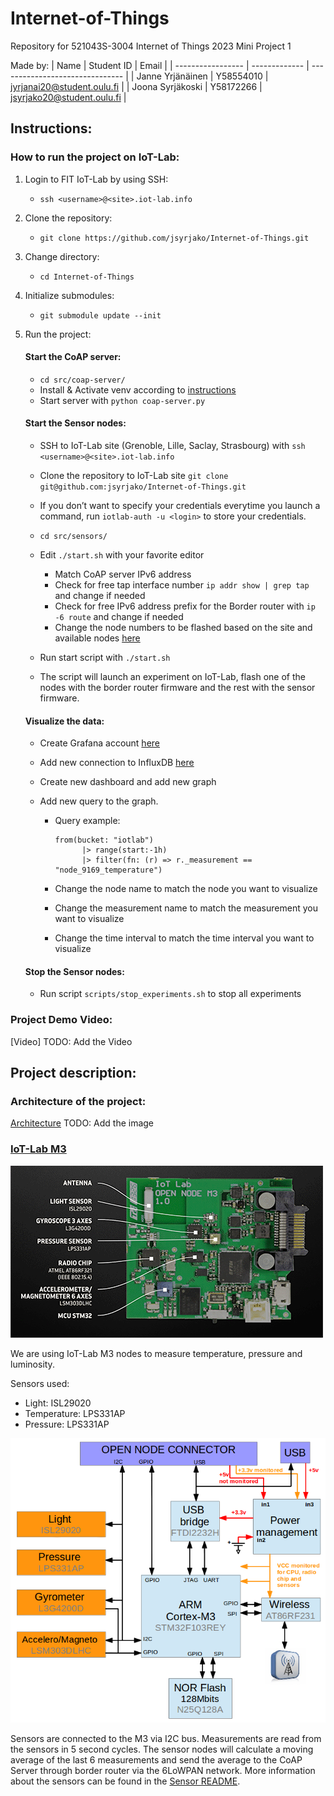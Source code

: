 # Internet-of-Things

Repository for 521043S-3004 Internet of Things 2023 Mini Project 1

Made by:
| Name | Student ID | Email |
| ----------------- | ------------- | ------------------------------- |
| Janne Yrjänäinen | Y58554010 | jyrjanai20@student.oulu.fi |
| Joona Syrjäkoski | Y58172266 | jsyrjako20@student.oulu.fi |

## Instructions:

### How to run the project on IoT-Lab:

1.  Login to FIT IoT-Lab by using SSH:

    - `ssh <username>@<site>.iot-lab.info`

2.  Clone the repository:

    - `git clone https://github.com/jsyrjako/Internet-of-Things.git`

3.  Change directory:

    - `cd Internet-of-Things`

4.  Initialize submodules:

    - `git submodule update --init`

5.  Run the project:

    #### Start the CoAP server:

    - `cd src/coap-server/`
    - Install & Activate venv according to [instructions](src/coap-server/README.md)
    - Start server with `python coap-server.py`

    #### Start the Sensor nodes:

    - SSH to IoT-Lab site (Grenoble, Lille, Saclay, Strasbourg) with `ssh <username>@<site>.iot-lab.info`
    - Clone the repository to IoT-Lab site `git clone git@github.com:jsyrjako/Internet-of-Things.git`
    - If you don’t want to specify your credentials everytime you launch a command, run `iotlab-auth -u <login>` to store your credentials.
    - `cd src/sensors/`
    - Edit `./start.sh` with your favorite editor

      - Match CoAP server IPv6 address
      - Check for free tap interface number `ip addr show | grep tap` and change if needed
      - Check for free IPv6 address prefix for the Border router with `ip -6 route` and change if needed
      - Change the node numbers to be flashed based on the site and available nodes [here](https://iot-lab.github.io/docs/deployment/grenoble/)

    - Run start script with `./start.sh`
    - The script will launch an experiment on IoT-Lab, flash one of the nodes with the border router firmware and the rest with the sensor firmware.

    #### Visualize the data:

    - Create Grafana account [here](https://grafana.com/)
    - Add new connection to InfluxDB [here](https://docs.influxdata.com/influxdb/cloud/tools/grafana/)
    - Create new dashboard and add new graph
    - Add new query to the graph.

      - Query example:

            from(bucket: "iotlab")
                  |> range(start:-1h)
                  |> filter(fn: (r) => r._measurement == "node_9169_temperature")

      - Change the node name to match the node you want to visualize
      - Change the measurement name to match the measurement you want to visualize
      - Change the time interval to match the time interval you want to visualize

    #### Stop the Sensor nodes:

    - Run script `scripts/stop_experiments.sh` to stop all experiments

### Project Demo Video:

[Video] TODO: Add the Video

## Project description:

### Architecture of the project:

[Architecture](./images/architecture.png) TODO: Add the image

### [IoT-Lab M3](https://iot-lab.github.io/docs/boards/iot-lab-m3/)

![Image of IoT-Lab M3](./images/m3-impl.png)

We are using IoT-Lab M3 nodes to measure temperature, pressure and luminosity.

Sensors used:

- Light: ISL29020
- Temperature: LPS331AP
- Pressure: LPS331AP

![Architecture of the M3](./images/m3-architecture.png)

Sensors are connected to the M3 via I2C bus. Measurements are read from the sensors in 5 second cycles. The sensor nodes will calculate a moving average of the last 6 measurements and send the average to the CoAP Server through border router via the 6LoWPAN network. More information about the sensors can be found in the [Sensor README](./src/sensors/README.md).
